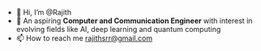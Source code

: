 - 👋 Hi, I’m @Rajith
- 👀 An aspiring **Computer and Communication Engineer** with interest in evolving fields like AI, deep learning and quantum computing
- 📫 How to reach me rajithsrr@gmail.com

<!---
DemonSlayer0715/DemonSlayer0715 is a ✨ special ✨ repository because its `README.md` (this file) appears on your GitHub profile.
You can click the Preview link to take a look at your changes.
--->

